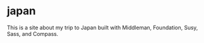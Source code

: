 japan
=====

This is a site about my trip to Japan built with Middleman, Foundation, Susy, Sass, and Compass.
